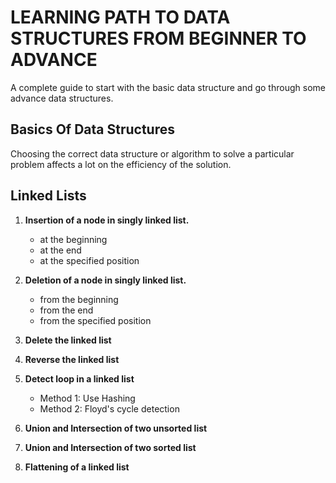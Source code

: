 # LEARNING PATH TO DATA STRUCTURES FROM BEGINNER TO ADVANCE
A complete guide to start with the basic data structure and go through some advance data structures.
## Basics Of Data Structures
Choosing the correct data structure or algorithm to solve a particular problem affects a lot on the efficiency of the solution.
## Linked Lists
   1. **Insertion of a node in singly linked list.**
      - at the beginning
      - at the end 
      - at the specified position
   2. **Deletion of a node in singly linked list.**
      - from the beginning
      - from the end
      - from the specified position
   3. **Delete the linked list**
   4. **Reverse the linked list**
   5. **Detect loop in a linked list**
      - Method 1: Use Hashing
      - Method 2: Floyd's cycle detection
      
   6. **Union and Intersection of two unsorted list**
   7. **Union and Intersection of two sorted list**
   8. **Flattening of a linked list**

